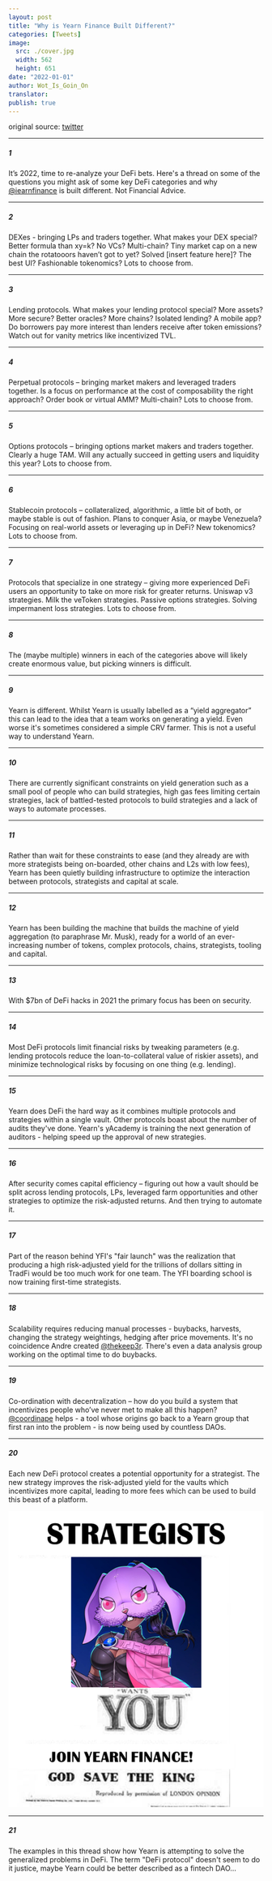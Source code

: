 ```yaml
---
layout: post
title: "Why is Yearn Finance Built Different?"
categories: [Tweets]
image:
  src: ./cover.jpg
  width: 562
  height: 651
date: "2022-01-01"
author: Wot_Is_Goin_On
translator:
publish: true
---
```


original source: [twitter](https://twitter.com/Wot_Is_Goin_On/status/1477277152336916484)

---

##### 1

It’s 2022, time to re-analyze your DeFi bets. Here's a thread on some of the questions you might ask of some key DeFi categories and why [@iearnfinance](https://twitter.com/iearnfinance) is built different. Not Financial Advice.

---

##### 2

DEXes - bringing LPs and traders together. What makes your DEX special? Better formula than xy=k? No VCs? Multi-chain? Tiny market cap on a new chain the rotatooors haven’t got to yet? Solved [insert feature here]? The best UI? Fashionable tokenomics? Lots to choose from.

---

##### 3

Lending protocols. What makes your lending protocol special? More assets? More secure? Better oracles? More chains? Isolated lending? A mobile app? Do borrowers pay more interest than lenders receive after token emissions? Watch out for vanity metrics like incentivized TVL.

---

##### 4

Perpetual protocols – bringing market makers and leveraged traders together. Is a focus on performance at the cost of composability the right approach? Order book or virtual AMM? Multi-chain? Lots to choose from.

---

##### 5

Options protocols – bringing options market makers and traders together. Clearly a huge TAM. Will any actually succeed in getting users and liquidity this year? Lots to choose from.

---

##### 6

Stablecoin protocols – collateralized, algorithmic, a little bit of both, or maybe stable is out of fashion. Plans to conquer Asia, or maybe Venezuela? Focusing on real-world assets or leveraging up in DeFi? New tokenomics? Lots to choose from.

---

##### 7

Protocols that specialize in one strategy – giving more experienced DeFi users an opportunity to take on more risk for greater returns. Uniswap v3 strategies. Milk the veToken strategies. Passive options strategies. Solving impermanent loss strategies. Lots to choose from.

---

##### 8

The (maybe multiple) winners in each of the categories above will likely create enormous value, but picking winners is difficult.

---

##### 9

Yearn is different. Whilst Yearn is usually labelled as a “yield aggregator” this can lead to the idea that a team works on generating a yield. Even worse it's sometimes considered a simple CRV farmer. This is not a useful way to understand Yearn.

---

##### 10

There are currently significant constraints on yield generation such as a small pool of people who can build strategies, high gas fees limiting certain strategies, lack of battled-tested protocols to build strategies and a lack of ways to automate processes.

---

##### 11

Rather than wait for these constraints to ease (and they already are with more strategists being on-boarded, other chains and L2s with low fees), Yearn has been quietly building infrastructure to optimize the interaction between protocols, strategists and capital at scale.

---

##### 12

Yearn has been building the machine that builds the machine of yield aggregation (to paraphrase Mr. Musk), ready for a world of an ever-increasing number of tokens, complex protocols, chains, strategists, tooling and capital.

---

##### 13

With $7bn of DeFi hacks in 2021 the primary focus has been on security.

---

##### 14

Most DeFi protocols limit financial risks by tweaking parameters (e.g. lending protocols reduce the loan-to-collateral value of riskier assets), and minimize technological risks by focusing on one thing (e.g. lending).

---

##### 15

Yearn does DeFi the hard way as it combines multiple protocols and strategies within a single vault. Other protocols boast about the number of audits they've done. Yearn's yAcademy is training the next generation of auditors - helping speed up the approval of new strategies.

---

##### 16

After security comes capital efficiency – figuring out how a vault should be split across lending protocols, LPs, leveraged farm opportunities and other strategies to optimize the risk-adjusted returns. And then trying to automate it.

---

##### 17

Part of the reason behind YFI's "fair launch" was the realization that producing a high risk-adjusted yield for the trillions of dollars sitting in TradFi would be too much work for one team. The YFI boarding school is now training first-time strategists.

---

##### 18

Scalability requires reducing manual processes - buybacks, harvests, changing the strategy weightings, hedging after price movements. It's no coincidence Andre created [@thekeep3r](https://twitter.com/thekeep3r). There's even a data analysis group working on the optimal time to do buybacks.

---

##### 19

Co-ordination with decentralization – how do you build a system that incentivizes people who’ve never met to make all this happen? [@coordinape](https://twitter.com/coordinape) helps - a tool whose origins go back to a Yearn group that first ran into the problem - is now being used by countless DAOs.

---

##### 20

Each new DeFi protocol creates a potential opportunity for a strategist. The new strategy improves the risk-adjusted yield for the vaults which incentivizes more capital, leading to more fees which can be used to build this beast of a platform.

![3_1477267208262885377](3_1477267208262885377.jpg?w=562&h=651)

---

##### 21

The examples in this thread show how Yearn is attempting to solve the generalized problems in DeFi. The term "DeFi protocol" doesn't seem to do it justice, maybe Yearn could be better described as a fintech DAO...
